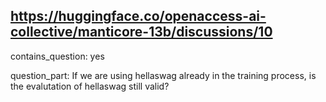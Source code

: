 ## https://huggingface.co/openaccess-ai-collective/manticore-13b/discussions/10

contains_question: yes

question_part: If we are using hellaswag already in the training process, is the evalutation of hellaswag still valid?